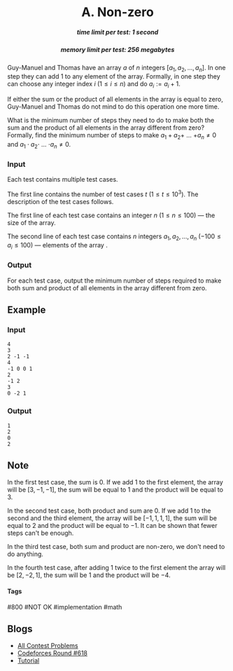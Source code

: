 <h1 style='text-align: center;'> A. Non-zero</h1>

<h5 style='text-align: center;'>time limit per test: 1 second</h5>
<h5 style='text-align: center;'>memory limit per test: 256 megabytes</h5>

Guy-Manuel and Thomas have an array $a$ of $n$ integers [$a_1, a_2, \dots, a_n$]. In one step they can add $1$ to any element of the array. Formally, in one step they can choose any integer index $i$ ($1 \le i \le n$) and do $a_i := a_i + 1$.

If either the sum or the product of all elements in the array is equal to zero, Guy-Manuel and Thomas do not mind to do this operation one more time.

What is the minimum number of steps they need to do to make both the sum and the product of all elements in the array different from zero? Formally, find the minimum number of steps to make $a_1 + a_2 +$ $\dots$ $+ a_n \ne 0$ and $a_1 \cdot a_2 \cdot$ $\dots$ $\cdot a_n \ne 0$.

### Input

Each test contains multiple test cases. 

The first line contains the number of test cases $t$ ($1 \le t \le 10^3$). The description of the test cases follows.

The first line of each test case contains an integer $n$ ($1 \le n \le 100$) — the size of the array.

The second line of each test case contains $n$ integers $a_1, a_2, \dots, a_n$ ($-100 \le a_i \le 100$) — elements of the array .

### Output

For each test case, output the minimum number of steps required to make both sum and product of all elements in the array different from zero.

## Example

### Input


```text
4
3
2 -1 -1
4
-1 0 0 1
2
-1 2
3
0 -2 1
```
### Output


```text
1
2
0
2
```
## Note

In the first test case, the sum is $0$. If we add $1$ to the first element, the array will be $[3,-1,-1]$, the sum will be equal to $1$ and the product will be equal to $3$.

In the second test case, both product and sum are $0$. If we add $1$ to the second and the third element, the array will be $[-1,1,1,1]$, the sum will be equal to $2$ and the product will be equal to $-1$. It can be shown that fewer steps can't be enough.

In the third test case, both sum and product are non-zero, we don't need to do anything.

In the fourth test case, after adding $1$ twice to the first element the array will be $[2,-2,1]$, the sum will be $1$ and the product will be $-4$.



#### Tags 

#800 #NOT OK #implementation #math 

## Blogs
- [All Contest Problems](../Codeforces_Round_618_(Div._2).md)
- [Codeforces Round #618](../blogs/Codeforces_Round_618.md)
- [Tutorial](../blogs/Tutorial.md)
